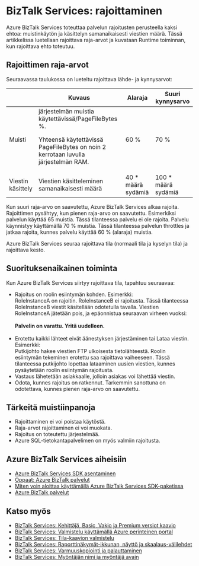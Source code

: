<properties 
    pageTitle="Lisätietoja rajoittimen BizTalk Services-palveluissa | Microsoft Azure" 
    description="Tietoja rajoittimen raja-arvot ja runtime toiminnan tuloksena BizTalk Services. Rajoittaminen perustuu muistinkäytön ja viestien määrä. MAB-WABS" 
    services="biztalk-services" 
    documentationCenter="" 
    authors="MandiOhlinger" 
    manager="erikre" 
    editor=""/>

<tags 
    ms.service="biztalk-services" 
    ms.workload="integration" 
    ms.tgt_pltfrm="na" 
    ms.devlang="na" 
    ms.topic="article" 
    ms.date="08/15/2016" 
    ms.author="mandia"/>





# <a name="biztalk-services-throttling"></a>BizTalk Services: rajoittaminen

Azure BizTalk Services toteuttaa palvelun rajoitusten perusteella kaksi ehtoa: muistinkäytön ja käsittelyn samanaikaisesti viestien määrä. Tässä artikkelissa luetellaan rajoittava raja-arvot ja kuvataan Runtime toiminnan, kun rajoittava ehto toteutuu.

## <a name="throttling-thresholds"></a>Rajoittimen raja-arvot

Seuraavassa taulukossa on lueteltu rajoittava lähde- ja kynnysarvot:

||Kuvaus|Alaraja|Suuri kynnysarvo|
|---|---|---|---|
|Muisti|järjestelmän muistia käytettävissä/PageFileBytes %. <p><p>Yhteensä käytettävissä PageFileBytes on noin 2 kerrotaan luvulla järjestelmän RAM.|60 %|70 %|
|Viestin käsittely|Viestien käsitteleminen samanaikaisesti määrä|40 * määrä sydämiä|100 * määrä sydämiä|

Kun suuri raja-arvo on saavutettu, Azure BizTalk Services alkaa rajoita. Rajoittimen pysähtyy, kun pienen raja-arvo on saavutettu. Esimerkiksi palvelun käyttää 65 muistia. Tässä tilanteessa palvelu ei ole rajoita. Palvelu käynnistyy käyttämällä 70 % muistia. Tässä tilanteessa palvelun throttles ja jatkaa rajoita, kunnes palvelu käyttää 60 % (alaraja) muistia.

Azure BizTalk Services seuraa rajoittava tila (normaali tila ja kyselyn tila) ja rajoittava kesto.


## <a name="runtime-behavior"></a>Suorituksenaikainen toiminta

Kun Azure BizTalk Services siirtyy rajoittava tila, tapahtuu seuraavaa:

- Rajoitus on roolin esiintymän kohden. Esimerkki:<br/>
RoleInstanceA on rajoitin. RoleInstanceB ei rajoitusta. Tässä tilanteessa RoleInstanceB viestit käsitellään odotetulla tavalla. Viestien RoleInstanceA jätetään pois, ja epäonnistua seuraavan virheen vuoksi:<br/><br/>
**Palvelin on varattu. Yritä uudelleen.**<br/><br/>
- Erotettu kaikki lähteet eivät äänestyksen järjestäminen tai Lataa viestin. Esimerkki:<br/>
Putkijohto hakee viestien FTP ulkoisesta tietolähteestä. Roolin esiintymän tekeminen erotettu saa rajoittava vaiheeseen. Tässä tilanteessa putkijohto lopettaa lataaminen uusien viestien, kunnes pysäytetään roolin esiintymän rajoitusta.
- Vastaus lähetetään asiakkaalle, jolloin asiakas voi lähettää viestin.
- Odota, kunnes rajoitus on ratkennut. Tarkemmin sanottuna on odotettava, kunnes pienen raja-arvo on saavutettu.

## <a name="important-notes"></a>Tärkeitä muistiinpanoja
- Rajoittaminen ei voi poistaa käytöstä.
- Raja-arvot rajoittaminen ei voi muokata.
- Rajoitus on toteutettu järjestelmää.
- Azure SQL-tietokantapalvelimen on myös valmiin rajoitusta.

## <a name="additional-azure-biztalk-services-topics"></a>Azure BizTalk Services aiheisiin

-  [Azure BizTalk Services SDK asentaminen](http://go.microsoft.com/fwlink/p/?LinkID=241589)<br/>
-  [Oppaat: Azure BizTalk palvelut](http://go.microsoft.com/fwlink/p/?LinkID=236944)<br/>
-  [Miten voin aloittaa käyttämällä Azure BizTalk Services SDK-paketissa](http://go.microsoft.com/fwlink/p/?LinkID=302335)<br/>
-  [Azure BizTalk palvelut](http://go.microsoft.com/fwlink/p/?LinkID=303664)<br/>

## <a name="see-also"></a>Katso myös
- [BizTalk Services: Kehittäjä, Basic, Vakio ja Premium versiot kaavio](http://go.microsoft.com/fwlink/p/?LinkID=302279)<br/>
- [BizTalk Services: Valmistelu käyttämällä Azure perinteinen portal](http://go.microsoft.com/fwlink/p/?LinkID=302280)<br/>
- [BizTalk Services: Tila-kaavion valmistelu](http://go.microsoft.com/fwlink/p/?LinkID=329870)<br/>
- [BizTalk Services: Raporttinäkymät-ikkunan, näyttö ja skaalaus-välilehdet](http://go.microsoft.com/fwlink/p/?LinkID=302281)<br/>
- [BizTalk Services: Varmuuskopiointi ja palauttaminen](http://go.microsoft.com/fwlink/p/?LinkID=329873)<br/>
- [BizTalk Services: Myöntäjän nimi ja myöntäjä avain](http://go.microsoft.com/fwlink/p/?LinkID=303941)<br/>
 
